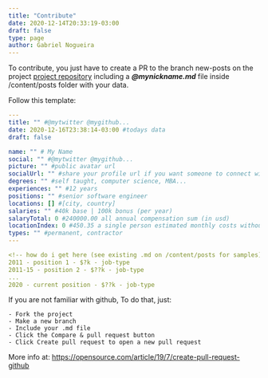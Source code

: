 ```yaml
---
title: "Contribute"
date: 2020-12-14T20:33:19-03:00
draft: false
type: page
author: Gabriel Nogueira
---
```


To contribute, you just have to create a PR to the branch new-posts on the project [project repository](https://github.com/gabrielnogueira/know-your-worth) including a ***@mynickname.md*** file inside /content/posts folder with your data.

Follow this template:

```yaml
---
title: "" #@mytwitter @mygithub...
date: 2020-12-16T23:38:14-03:00 #todays data
draft: false

name: "" # My Name
social: "" #@mytwitter @mygithub...
picture: "" #public avatar url
socialUrl: "" #share your profile url if you want someone to connect with you
degrees: "" #self taught, computer science, MBA...
experiences: "" #12 years
positions: "" #senior software engineer
locations: [] #[city, country]
salaries: "" #40k base | 100k bonus (per year)
salaryTotal: 0 #240000.00 all annual compensation sum (in usd)
locationIndex: 0 #450.35 a single person estimated monthly costs without rent in numbeo.com to your location (in usd, you can change the currency on numbeo site)
types: "" #permanent, contractor 
---

<!-- how do i get here (see existing .md on /content/posts for samples) -->
2011 - position 1 - $?k - job-type  
2011-15 - position 2 - $??k - job-type  
...  
2020 - current position - $??k - job-type  
```

If you are not familiar with github, To do that, just:

    - Fork the project
    - Make a new branch
    - Include your .md file
    - Click the Compare & pull request button
    - Click Create pull request to open a new pull request

More info at: https://opensource.com/article/19/7/create-pull-request-github

